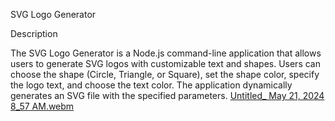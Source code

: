 SVG Logo Generator

Description


The SVG Logo Generator is a Node.js command-line application that allows users to generate SVG logos with customizable text and shapes. Users can choose the shape (Circle, Triangle, or Square), set the shape color, specify the logo text, and choose the text color. The application dynamically generates an SVG file with the specified parameters.
[Untitled_ May 21, 2024 8_57 AM.webm](https://github.com/zafeera1/Logo-generator/assets/142850725/6ae3d538-9baf-4a18-81ba-bea292374f2e)
